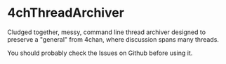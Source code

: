 # 4chThreadArchiver
Cludged together, messy, command line thread archiver designed to preserve a "general" from 4chan, where discussion spans many threads.

You should probably check the Issues on Github before using it.
